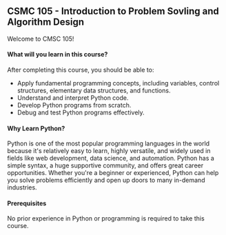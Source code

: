 ## CSMC 105 - Introduction to Problem Sovling and Algorithm Design

Welcome to CMSC 105!

#### What will you learn in this course?

After completing this course, you should be able to:

- Apply fundamental programming concepts, including variables, control structures, elementary data structures, and functions.
- Understand and interpret Python code.
- Develop Python programs from scratch.
- Debug and test Python programs effectively.

#### Why Learn Python?

Python is one of the most popular programming languages in the world
because it's relatively easy to learn, highly versatile, 
and widely used in fields like web development, data science, and automation. 
Python has a simple syntax, a huge supportive community, and offers great career opportunities. 
Whether you're a beginner or experienced, Python can help you solve problems 
efficiently and open up doors to many in-demand industries.


#### Prerequisites

No prior experience in Python or programming is required to take this course.

